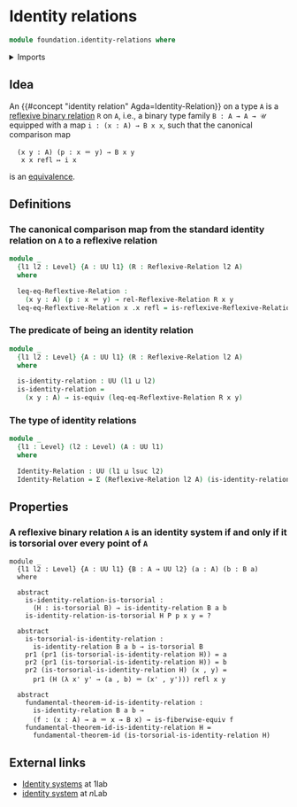 # Identity relations

```agda
module foundation.identity-relations where
```

<details><summary>Imports</summary>

```agda
open import foundation.action-on-identifications-functions
open import foundation.binary-relations
open import foundation.dependent-pair-types
open import foundation.fundamental-theorem-of-identity-types
open import foundation.reflexive-relations
open import foundation.transitive-binary-relations
open import foundation.universe-levels

open import foundation-core.contractible-types
open import foundation-core.equivalences
open import foundation-core.families-of-equivalences
open import foundation-core.identity-types
open import foundation-core.propositions
open import foundation-core.sections
open import foundation-core.torsorial-type-families
open import foundation-core.transport-along-identifications
```

</details>

## Idea

An {{#concept "identity relation" Agda=Identity-Relation}} on a type `A` is a
[reflexive binary relation](foundation.reflexive-relations.md) `R` on `A`, i.e.,
a binary type family `B : A → A → 𝒰` equipped with a map `i : (x : A) → B x x`,
such that the canonical comparison map

```text
  (x y : A) (p : x ＝ y) → B x y
   x x refl ↦ i x
```

is an [equivalence](foundation-core.equivalences.md).

## Definitions

### The canonical comparison map from the standard identity relation on `A` to a reflexive relation

```agda
module _
  {l1 l2 : Level} {A : UU l1} (R : Reflexive-Relation l2 A)
  where

  leq-eq-Reflextive-Relation :
    (x y : A) (p : x ＝ y) → rel-Reflexive-Relation R x y
  leq-eq-Reflextive-Relation x .x refl = is-reflexive-Reflexive-Relation R x
```

### The predicate of being an identity relation

```agda
module _
  {l1 l2 : Level} {A : UU l1} (R : Reflexive-Relation l2 A)
  where

  is-identity-relation : UU (l1 ⊔ l2)
  is-identity-relation =
    (x y : A) → is-equiv (leq-eq-Reflextive-Relation R x y)
```

### The type of identity relations

```agda
module _
  {l1 : Level} (l2 : Level) (A : UU l1)
  where

  Identity-Relation : UU (l1 ⊔ lsuc l2)
  Identity-Relation = Σ (Reflexive-Relation l2 A) (is-identity-relation)
```

## Properties

### A reflexive binary relation `A` is an identity system if and only if it is torsorial over every point of `A`

```text
module _
  {l1 l2 : Level} {A : UU l1} {B : A → UU l2} (a : A) (b : B a)
  where

  abstract
    is-identity-relation-is-torsorial :
      (H : is-torsorial B) → is-identity-relation B a b
    is-identity-relation-is-torsorial H P p x y = ?

  abstract
    is-torsorial-is-identity-relation :
      is-identity-relation B a b → is-torsorial B
    pr1 (pr1 (is-torsorial-is-identity-relation H)) = a
    pr2 (pr1 (is-torsorial-is-identity-relation H)) = b
    pr2 (is-torsorial-is-identity-relation H) (x , y) =
      pr1 (H (λ x' y' → (a , b) ＝ (x' , y'))) refl x y

  abstract
    fundamental-theorem-id-is-identity-relation :
      is-identity-relation B a b →
      (f : (x : A) → a ＝ x → B x) → is-fiberwise-equiv f
    fundamental-theorem-id-is-identity-relation H =
      fundamental-theorem-id (is-torsorial-is-identity-relation H)
```

## External links

- [Identity systems](https://1lab.dev/1Lab.Path.IdentitySystem.html) at 1lab
- [identity system](https://ncatlab.org/nlab/show/identity+system) at $n$Lab
